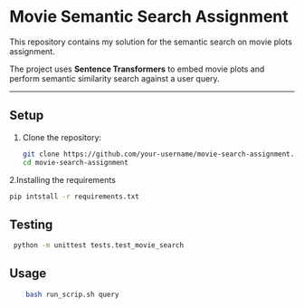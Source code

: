 # Movie Semantic Search Assignment

This repository contains my solution for the semantic search on movie plots assignment.

The project uses **Sentence Transformers** to embed movie plots and perform semantic similarity search against a user query.

---

## Setup

1. Clone the repository:
   ```bash
   git clone https://github.com/your-username/movie-search-assignment.git
   cd movie-search-assignment
   ```
2.Installing the requirements
   ```bash
   pip intstall -r requirements.txt
   ```

## Testing
  ```bash
   python -m unittest tests.test_movie_search
   ```
## Usage
  ```bash
      bash run_scrip.sh query
   ```

